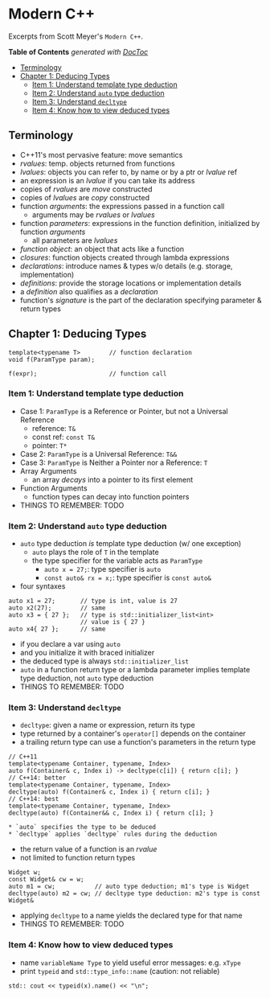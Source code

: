 # Modern C++

Excerpts from Scott Meyer's `Modern C++`.

<!-- START doctoc generated TOC please keep comment here to allow auto update -->
<!-- DON'T EDIT THIS SECTION, INSTEAD RE-RUN doctoc TO UPDATE -->
**Table of Contents**  *generated with [DocToc](https://github.com/thlorenz/doctoc)*

- [Terminology](#terminology)
- [Chapter 1: Deducing Types](#chapter-1-deducing-types)
  - [Item 1: Understand template type deduction](#item-1-understand-template-type-deduction)
  - [Item 2: Understand `auto` type deduction](#item-2-understand-auto-type-deduction)
  - [Item 3: Understand `decltype`](#item-3-understand-decltype)
  - [Item 4: Know how to view deduced types](#item-4-know-how-to-view-deduced-types)

<!-- END doctoc generated TOC please keep comment here to allow auto update -->

## Terminology

* C++11's most pervasive feature: move semantics
* *rvalues*: temp. objects returned from functions
* *lvalues*: objects you can refer to, by name or by a ptr or *lvalue* ref
* an expression is an *lvalue* if you can take its address
* copies of *rvalues* are *move* constructed
* copies of *lvalues* are *copy* constructed
* function *arguments*: the expressions passed in a function call
    * arguments may be *rvalues* or *lvalues*
* function *parameters*: expressions in the function definition, initialized by
    function *arguments*
    * all parameters are *lvalues*
* *function object*: an object that acts like a function
* *closures*: function objects created through lambda expressions
* *declarations*: introduce names & types w/o details (e.g. storage,
    implementation)
* *definitions*: provide the storage locations or implementation details
* a *definition* also qualifies as a *declaration*
* function's *signature* is the part of the declaration specifying parameter &
    return types

## Chapter 1: Deducing Types

```
template<typename T>        // function declaration
void f(ParamType param);

f(expr);                    // function call
```

### Item 1: Understand template type deduction

* Case 1: `ParamType` is a Reference or Pointer, but not a Universal Reference
    * reference: `T&`
    * const ref: `const T&`
    * pointer: `T*`
* Case 2: `ParamType` is a Universal Reference: `T&&`
* Case 3: `ParamType` is Neither a Pointer nor a Reference: `T`
* Array Arguments
    * an array *decays* into a pointer to its first element
* Function Arguments
    * function types can decay into function pointers
* THINGS TO REMEMBER: TODO

### Item 2: Understand `auto` type deduction

* `auto` type deduction *is* template type deduction (w/ one exception)
    * `auto` plays the role of `T` in the template
    * the type specifier for the variable acts as `ParamType`
        * `auto x = 27;`: type specifier is `auto`
        * `const auto& rx = x;`: type specifier is `const auto&`
* four syntaxes
```
auto x1 = 27;       // type is int, value is 27
auto x2(27);        // same
auto x3 = { 27 };   // type is std::initializer_list<int>
                    // value is { 27 }
auto x4{ 27 };      // same
```
* if you declare a var using `auto`
* and you initialize it with braced initializer
* the deduced type is always `std::initializer_list`
* `auto` in a function return type or a lambda parameter implies template type
    deduction, not `auto` type deduction
* THINGS TO REMEMBER: TODO

### Item 3: Understand `decltype`

* `decltype`: given a name or expression, return its type
* type returned by a container's `operator[]` depends on the container
* a trailing return type can use a function's parameters in the return type
```
// C++11
template<typename Container, typename, Index>
auto f(Container& c, Index i) -> decltype(c[i]) { return c[i]; }
// C++14: better
template<typename Container, typename, Index>
decltype(auto) f(Container& c, Index i) { return c[i]; }
// C++14: best
template<typename Container, typename, Index>
decltype(auto) f(Container&& c, Index i) { return c[i]; }
```
    * `auto` specifies the type to be deduced
    * `decltype` applies `decltype` rules during the deduction
* the return value of a function is an *rvalue*
* not limited to function return types
```
Widget w;
const Widget& cw = w;
auto m1 = cw;           // auto type deduction; m1's type is Widget
decltype(auto) m2 = cw; // decltype type deduction: m2's type is const Widget&
```
* applying `decltype` to a name yields the declared type for that name
* THINGS TO REMEMBER: TODO

### Item 4: Know how to view deduced types

* name `variableName Type` to yield useful error messages: e.g. `xType`
* print `typeid` and `std::type_info::name` (caution: not reliable)
```
std:: cout << typeid(x).name() << "\n";
```
